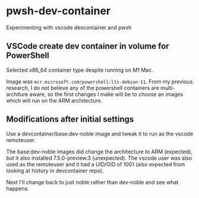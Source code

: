 # pwsh-dev-container
Experimenting with vscode devcontainer and pwsh

## VSCode create dev container in volume for PowerShell

Selected x86_64 container type despite running on M1 Mac.

Image was `mcr.microsoft.com/powershell:lts-debian-11`. From my previous research, I do not believe any of the powershell containers are multi-architure aware, so the first changes I make will be to choose an images which will run on the ARM architecture.

## Modifications after initial settings

Use a devcontainer/base:dev-noble image and tweak it to run as the vscode remoteuser.

The base:dev-noble images did change the architecture to ARM (expected), but it also installed  7.5.0-preview.3 (unexpected). The vscode user was also used as the remoteuser and it had a UID/GID of 1001 (also expected from looking at history in devcontainer repo).

Next I'll change back to just noble rather than dev-noble and see what happens.
